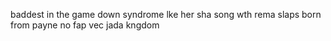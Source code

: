 baddest in the game
down syndrome
lke her sha
song wth rema slaps
born from payne
no fap
vec
jada kngdom
